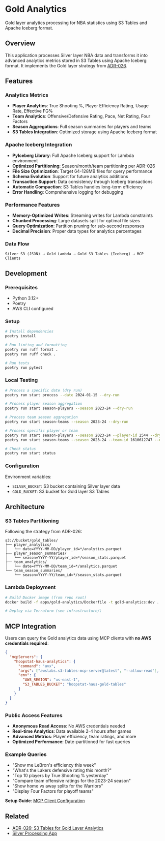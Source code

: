 # Gold Analytics

Gold layer analytics processing for NBA statistics using S3 Tables and Apache Iceberg format.

## Overview

This application processes Silver layer NBA data and transforms it into advanced analytics metrics stored in S3 Tables using Apache Iceberg format. It implements the Gold layer strategy from [ADR-026](../../meta/adr/ADR-026-s3_tables_gold_layer.md).

## Features

### Analytics Metrics
- **Player Analytics**: True Shooting %, Player Efficiency Rating, Usage Rate, Effective FG%
- **Team Analytics**: Offensive/Defensive Rating, Pace, Net Rating, Four Factors
- **Season Aggregations**: Full season summaries for players and teams
- **S3 Tables Integration**: Optimized storage using Apache Iceberg format

### Apache Iceberg Integration
- **PyIceberg Library**: Full Apache Iceberg support for Lambda environment
- **Optimized Partitioning**: Season/month/team partitioning per ADR-026
- **File Size Optimization**: Target 64-128MB files for query performance 
- **Schema Evolution**: Support for future analytics additions
- **Transaction Support**: Data consistency through Iceberg transactions
- **Automatic Compaction**: S3 Tables handles long-term efficiency
- **Error Handling**: Comprehensive logging for debugging

### Performance Features
- **Memory-Optimized Writes**: Streaming writes for Lambda constraints
- **Chunked Processing**: Large datasets split for optimal file sizes
- **Query Optimization**: Partition pruning for sub-second responses
- **Decimal Precision**: Proper data types for analytics percentages

### Data Flow
```
Silver S3 (JSON) → Gold Lambda → Gold S3 Tables (Iceberg) → MCP Clients
```

## Development

### Prerequisites
- Python 3.12+
- Poetry
- AWS CLI configured

### Setup
```bash
# Install dependencies
poetry install

# Run linting and formatting
poetry run ruff format .
poetry run ruff check .

# Run tests
poetry run pytest
```

### Local Testing
```bash
# Process a specific date (dry run)
poetry run start process --date 2024-01-15 --dry-run

# Process player season aggregation
poetry run start season-players --season 2023-24 --dry-run

# Process team season aggregation
poetry run start season-teams --season 2023-24 --dry-run

# Process specific player or team
poetry run start season-players --season 2023-24 --player-id 2544 --dry-run
poetry run start season-teams --season 2023-24 --team-id 1610612747 --dry-run

# Check status
poetry run start status
```

### Configuration

Environment variables:
- `SILVER_BUCKET`: S3 bucket containing Silver layer data
- `GOLD_BUCKET`: S3 bucket for Gold layer S3 Tables

## Architecture

### S3 Tables Partitioning
Following the strategy from ADR-026:
```
s3://bucket/gold_tables/
├── player_analytics/
│   └── date=YYYY-MM-DD/player_id=*/analytics.parquet
├── player_season_summaries/
│   └── season=YYYY-YY/player_id=*/season_stats.parquet
├── team_analytics/
│   └── date=YYYY-MM-DD/team_id=*/analytics.parquet
└── team_season_summaries/
    └── season=YYYY-YY/team_id=*/season_stats.parquet
```

### Lambda Deployment
```bash
# Build Docker image (from repo root)
docker build -f apps/gold-analytics/Dockerfile -t gold-analytics:dev .

# Deploy via Terraform (see infrastructure/)
```

## MCP Integration

Users can query the Gold analytics data using MCP clients with **no AWS credentials required**:

```json
{
  "mcpServers": {
    "hoopstat-haus-analytics": {
      "command": "uvx",
      "args": ["awslabs.s3-tables-mcp-server@latest", "--allow-read"],
      "env": {
        "AWS_REGION": "us-east-1",
        "S3_TABLES_BUCKET": "hoopstat-haus-gold-tables"
      }
    }
  }
}
```

### Public Access Features
- **Anonymous Read Access**: No AWS credentials needed
- **Real-time Analytics**: Data available 2-4 hours after games
- **Advanced Metrics**: Player efficiency, team ratings, and more
- **Optimized Performance**: Date-partitioned for fast queries

### Example Queries
- "Show me LeBron's efficiency this week"
- "What's the Lakers defensive rating this month?"
- "Top 10 players by True Shooting % yesterday"
- "Compare team offensive ratings for the 2023-24 season"
- "Show home vs away splits for the Warriors"
- "Display Four Factors for playoff teams"

**Setup Guide**: [MCP Client Configuration](../../docs-src/MCP_CLIENT_SETUP.md)

## Related

- [ADR-026: S3 Tables for Gold Layer Analytics](../../meta/adr/ADR-026-s3_tables_gold_layer.md)
- [Silver Processing App](../silver-processing/)
